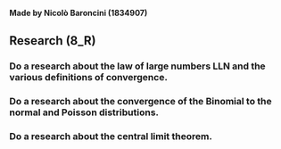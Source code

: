 **Made by Nicolò Baroncini (1834907)**

## Research (8_R)
### Do a research about the law of large numbers LLN and the various definitions of convergence.

### Do a research about the convergence of the Binomial to the normal and Poisson distributions.

###  Do a research about the central limit theorem.
